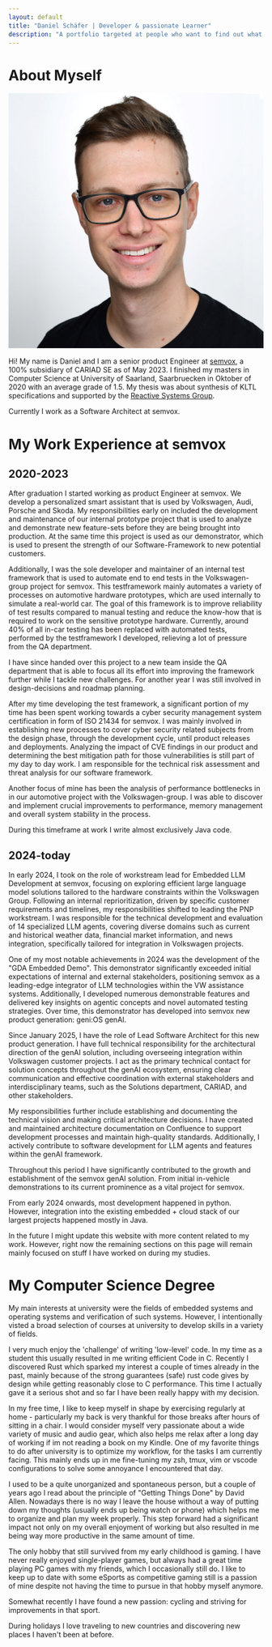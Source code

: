 ```yaml
---
layout: default
title: "Daniel Schäfer | Developer & passionate Learner"
description: "A portfolio targeted at people who want to find out what I've been up to in recent years. Includes a detailed description of projects and my university career and a very brief outlook of what I've been up to since my graduation."
---
```


# About Myself

<img class="profile-picture" src="me.jpg">

Hi! My name is Daniel and I am a senior product Engineer at [semvox](https://www.semvox.de/), a 100% subsidiary of CARIAD SE as of May 2023. I finished my masters in Computer Science at University of Saarland, Saarbruecken in Oktober of 2020 with an average grade of 1.5. My thesis was about synthesis of KLTL specifications and supported by the [Reactive Systems Group](https://www.react.uni-saarland.de).

Currently I work as a Software Architect at semvox.



# My Work Experience at semvox

## 2020-2023

After graduation I started working as product Engineer at semvox. We develop a personalized smart assistant that is used by Volkswagen, Audi, Porsche and Skoda. My responsibilities early on included the development and maintenance of our internal prototype project that is used to analyze and demonstrate new feature-sets before they are being brought into production. At the same time this project is used as our demonstrator, which is used to present the strength of our Software-Framework to new potential customers.

Additionally, I was the sole developer and maintainer of an internal test framework that is used to automate end to end tests in the Volkswagen-group project for semvox. This testframework mainly automates a variety of processes on automotive hardware prototypes, which are used internally to simulate a real-world car. The goal of this framework is to improve reliability of test results compared to manual testing and reduce the know-how that is required to work on the sensitive prototype hardware. Currently, around 40% of all in-car testing has been replaced with automated tests, performed by the testframework I developed, relieving a lot of pressure from the QA department.

I have since handed over this project to a new team inside the QA department that is able to focus all its effort into improving the framework further while I tackle new challenges. For another year I was still involved in design-decisions and roadmap planning.

After my time developing the test framework, a significant portion of my time has been spent working towards a cyber security management system certification in form of ISO 21434 for semvox. I was mainly involved in establishing new processes to cover cyber security related subjects from the design phase, through the development cycle, until product releases and deployments.
Analyzing the impact of CVE findings in our product and determining the best mitigation path for those vulnerabilities is still part of my day to day work.
I am responsible for the technical risk assessment and threat analysis for our software framework.

Another focus of mine has been the analysis of performance bottlenecks in in our automotive project with the Volkswagen-group. I was able to discover and implement crucial improvements to performance, memory management and overall system stability in the process.

During this timeframe at work I write almost exclusively Java code.


## 2024-today

In early 2024, I took on the role of workstream lead for Embedded LLM Development at semvox, focusing on exploring efficient large language model solutions tailored to the hardware constraints within the Volkswagen Group. Following an internal reprioritization, driven by specific customer requirements and timelines, my responsibilities shifted to leading the PNP workstream. I was responsible for the technical development and evaluation of 14 specialized LLM agents, covering diverse domains such as current and historical weather data, financial market information, and news integration, specifically tailored for integration in Volkswagen projects.

One of my most notable achievements in 2024 was the development of the \"GDA Embedded Demo\". This demonstrator significantly exceeded initial expectations of internal and  external stakeholders, positioning semvox as a leading-edge integrator of LLM technologies within the VW assistance systems. Additionally, I developed numerous demonstrable features and delivered key insights on agentic concepts and novel automated testing strategies. Over time, this demonstrator has developed into semvox new product generation: geni:OS genAI.

Since January 2025, I have the role of Lead Software Architect for this new product generation. I have full technical responsibility for the architectural direction of the genAI solution, including overseeing integration within Volkswagen customer projects. I act as the primary technical contact for solution concepts throughout the genAI ecosystem, ensuring clear communication and effective coordination with external stakeholders and interdisciplinary teams, such as the Solutions department, CARIAD, and other stakeholders.

My responsibilities further include establishing and documenting the technical vision and making critical architecture decisions. I have created and maintained architecture documentation on Confluence to support development processes and maintain high-quality standards. Additionally, I actively contribute to software development for LLM agents and features within the genAI framework.

Throughout this period I have significantly contributed to the growth and establishment of the semvox genAI solution. From initial in-vehicle demonstrations to its current prominence as a vital project for semvox.

From early 2024 onwards, most development happened in python. However, integration into the existing embedded + cloud stack of our largest projects happened mostly in Java. 

In the future I might update this website with more content related to my work. However, right now the remaining sections on this page will remain mainly focused on stuff I have worked on during my studies.


# My Computer Science Degree

My main interests at university were the fields of embedded systems and operating systems and verification of such systems. However, I intentionally visted a broad selection of courses at university to develop skills in a variety of fields.

I very much enjoy the 'challenge' of writing 'low-level' code. In my time as a student this usually resulted in me writing efficient Code in C. Recently I discovered Rust which sparked my interest a couple of times already in the past, mainly because of the strong guarantees (safe) rust code gives by design while getting reasonably close to C performance. This time I actually gave it a serious shot and so far I have been really happy with my decision.

In my free time, I like to keep myself in shape by exercising regularly at home - particularly my back is very thankful for those breaks after hours of sitting in a chair. I would consider myself very passionate about a wide variety of music and audio gear, which also helps me relax after a long day of working if im not reading a book on my Kindle. One of my favorite things to do after university is to optimize my workflow, for the tasks I am currently facing. This mainly ends up in me fine-tuning my zsh, tmux, vim or vscode configurations to solve some annoyance I encountered that day.

I used to be a quite unorganized and spontaneous person, but a couple of years ago I read about the principle of "Getting Things Done" by David Allen. Nowadays there is no way I leave the house without a way of putting down my thoughts (usually ends up being watch or phone) which helps me to organize and plan my week properly. This step forward had a significant impact not only on my overall enjoyment of working but also resulted in me being way more productive in the same amount of time.

The only hobby that still survived from my early childhood is gaming. I have never really enjoyed single-player games, but always had a great time playing PC games with my friends, which I occasionally still do. I like to keep up to date with some eSports as competitive gaming still is a passion of mine despite not having the time to pursue in that hobby myself anymore.

Somewhat recently I have found a new passion: cycling and striving for improvements in that sport.

During holidays I love traveling to new countries and discovering new places I haven't been at before.
